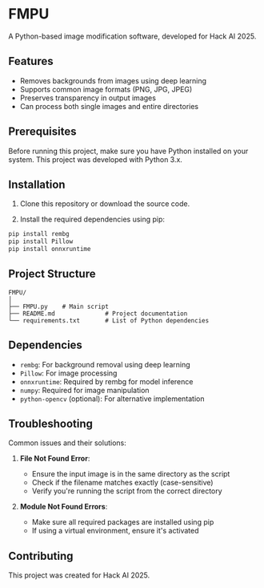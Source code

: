 # FMPU

A Python-based image modification software, developed for Hack AI 2025.

## Features

- Removes backgrounds from images using deep learning
- Supports common image formats (PNG, JPG, JPEG)
- Preserves transparency in output images
- Can process both single images and entire directories

## Prerequisites

Before running this project, make sure you have Python installed on your system. This project was developed with Python 3.x.

## Installation

1. Clone this repository or download the source code.

2. Install the required dependencies using pip:
```bash
pip install rembg
pip install Pillow
pip install onnxruntime
```

## Project Structure

```
FMPU/
│
├── FMPU.py    # Main script
├── README.md              # Project documentation
└── requirements.txt       # List of Python dependencies
```

## Dependencies

- `rembg`: For background removal using deep learning
- `Pillow`: For image processing
- `onnxruntime`: Required by rembg for model inference
- `numpy`: Required for image manipulation
- `python-opencv` (optional): For alternative implementation

## Troubleshooting

Common issues and their solutions:

1. **File Not Found Error**:
   - Ensure the input image is in the same directory as the script
   - Check if the filename matches exactly (case-sensitive)
   - Verify you're running the script from the correct directory

2. **Module Not Found Errors**:
   - Make sure all required packages are installed using pip
   - If using a virtual environment, ensure it's activated

## Contributing

This project was created for Hack AI 2025.
